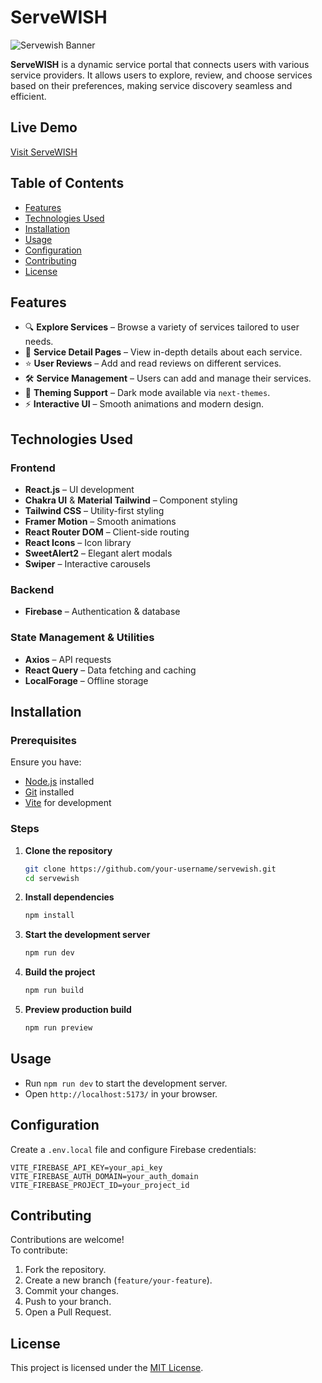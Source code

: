 
# ServeWISH

![Servewish Banner](https://i.ibb.co.com/j93R8XRW/Screenshot-7.png)

**ServeWISH** is a dynamic service portal that connects users with various service providers. It allows users to explore, review, and choose services based on their preferences, making service discovery seamless and efficient.

## Live Demo
[Visit ServeWISH](https://servewish-d87ca.web.app/)

## Table of Contents
- [Features](#features)
- [Technologies Used](#technologies-used)
- [Installation](#installation)
- [Usage](#usage)
- [Configuration](#configuration)
- [Contributing](#contributing)
- [License](#license)

## Features
- 🔍 **Explore Services** – Browse a variety of services tailored to user needs.
- 📄 **Service Detail Pages** – View in-depth details about each service.
- ⭐ **User Reviews** – Add and read reviews on different services.
- 🛠 **Service Management** – Users can add and manage their services.
- 🎨 **Theming Support** – Dark mode available via `next-themes`.
- ⚡ **Interactive UI** – Smooth animations and modern design.

## Technologies Used

### Frontend
- **React.js** – UI development
- **Chakra UI** & **Material Tailwind** – Component styling
- **Tailwind CSS** – Utility-first styling
- **Framer Motion** – Smooth animations
- **React Router DOM** – Client-side routing
- **React Icons** – Icon library
- **SweetAlert2** – Elegant alert modals
- **Swiper** – Interactive carousels

### Backend
- **Firebase** – Authentication & database

### State Management & Utilities
- **Axios** – API requests
- **React Query** – Data fetching and caching
- **LocalForage** – Offline storage

## Installation

### Prerequisites
Ensure you have:
- [Node.js](https://nodejs.org/) installed
- [Git](https://git-scm.com/) installed
- [Vite](https://vitejs.dev/) for development

### Steps
1. **Clone the repository**
   ```sh
   git clone https://github.com/your-username/servewish.git
   cd servewish
   ```

2. **Install dependencies**
   ```sh
   npm install
   ```

3. **Start the development server**
   ```sh
   npm run dev
   ```

4. **Build the project**
   ```sh
   npm run build
   ```

5. **Preview production build**
   ```sh
   npm run preview
   ```

## Usage
- Run `npm run dev` to start the development server.
- Open `http://localhost:5173/` in your browser.

## Configuration
Create a `.env.local` file and configure Firebase credentials:
```env
VITE_FIREBASE_API_KEY=your_api_key
VITE_FIREBASE_AUTH_DOMAIN=your_auth_domain
VITE_FIREBASE_PROJECT_ID=your_project_id
```

## Contributing
Contributions are welcome!  
To contribute:
1. Fork the repository.
2. Create a new branch (`feature/your-feature`).
3. Commit your changes.
4. Push to your branch.
5. Open a Pull Request.

## License
This project is licensed under the [MIT License](LICENSE).

